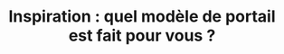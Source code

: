 ---
  template: 0
  type: "0,5"
  titre: "Inspiration : quel modèle de portail est fait pour vous ?"
  titreMEA: "Inspiration : quel modèle de portail est fait pour vous ?"
  surTitre: ""
  tempsLecture: ""
  libelleType: "Article"
  url: "/c/magazine/inspirations-tendances/style-portails-exterieurs"
  thematiques: "Travaux,Déco"
  piecesHabitation: "Extérieur"
  produits: "Extérieur et jardin"
  sujets: ""
  tags: ""
  visuelMea: null
  visuelDesktop: 
    url: "/img/contrib/3297e75410a01f1d/header.jpg"
    alt: "portails"
  visuelMobile: null
  title: "Inspiration : quel modèle de portail est fait pour vous ?"
  permalink: "articles//c/magazine/inspirations-tendances/style-portails-exterieurs"
  layout: "post"
  lang: "fr-fr"
---